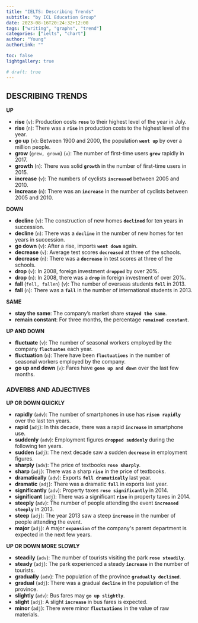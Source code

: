 ```yaml
---
title: "IELTS: Describing Trends"
subtitle: "by ICL Education Group"
date: 2023-08-16T20:24:32+12:00
tags: ["writing", "graphs", "trend"]
categories: ["ielts", "chart"]
author: "Young"
authorLink: ""

toc: false
lightgallery: true

# draft: true
---
```


## DESCRIBING TRENDS

**UP**
- **rise** (`v`): Production costs **`rose`** to their highest level of the year in July.
- **rise** (`n`): There was a **`rise`** in production costs to the highest level of the year.
- **go up** (`v`): Between 1900 and 2000, the population **`went up`** by over a million people.
- **grow** (`grew, grown`) (`v`): The number of first-time users **`grew`** rapidly in 2017.
- **growth** (`n`): There was solid **`growth`** in the number of first-time users in 2015.
- **increase** (`v`): The numbers of cyclists **`increased`** between 2005 and 2010.
- **increase** (`n`): There was an **`increase`** in the number of cyclists between 2005 and 2010.

**DOWN**
- **decline** (`v`): The construction of new homes **`declined`** for ten years in succession.
- **decline** (`n`): There was a **`decline`** in the number of new homes for ten years in succession.
- **go down** (`v`): After a rise, imports **`went down`** again.
- **decrease** (`v`): Average test scores **`decreased`** at three of the schools.
- **decrease** (`n`): There was a **`decrease`** in test scores at three of the schools.
- **drop** (`v`): In 2008, foreign investment **`dropped`** by over 20%.
- **drop** (`n`): In 2008, there was a **`drop`** in foreign investment of over 20%.
- **fall** (`fell, fallen`) (`v`): The number of overseas students **`fell`** in 2013.
- **fall** (`n`): There was a **`fall`** in the number of international students in 2013.

**SAME**
- **stay the same**: The company’s market share **`stayed the same`**.
- **remain constant**: For three months, the percentage **`remained constant`**.

**UP AND DOWN**
- **fluctuate** (`v`): The number of seasonal workers employed by the company **`fluctuates`** each year.
- **fluctuation** (`n`): There have been **`fluctuations`** in the number of seasonal workers employed by the company.
- **go up and down** (`v`): Fares have **`gone up and down`** over the last few months.

### ADVERBS AND ADJECTIVES

**UP OR DOWN QUICKLY**
- **rapidly** (`adv`): The number of smartphones in use has **`risen rapidly`** over the last ten years.
- **rapid** (`adj`): In this decade, there was a rapid **`increase`** in smartphone use.
- **suddenly** (`adv`): Employment figures **`dropped suddenly`** during the following ten years.
- **sudden** (`adj`): The next decade saw a sudden **`decrease`** in employment figures.
- **sharply** (`adv`): The price of textbooks **`rose sharply`**.
- **sharp** (`adj`): There was a sharp **`rise`** in the price of textbooks.
- **dramatically** (`adv`): Exports **`fell dramatically`** last year.
- **dramatic** (`adj`): There was a dramatic **`fall`** in exports last year.
- **significantly** (`adv`): Property taxes **`rose significantly`** in 2014.
- **significant** (`adj`): There was a significant **`rise`** in property taxes in 2014.
- **steeply** (`adv`): The number of people attending the event **`increased steeply`** in 2013.
- **steep** (`adj`): The year 2013 saw a steep **`increase`** in the number of people attending the event.
- **major** (`adj`): A major **`expansion`** of the company's parent department is expected in the next few years.

**UP OR DOWN MORE SLOWLY**
- **steadily** (`adv`): The number of tourists visiting the park **`rose steadily`**.
- **steady** (`adj`): The park experienced a steady **`increase`** in the number of tourists.
- **gradually** (`adv`): The population of the province **`gradually declined`**.
- **gradual** (`adj`): There was a gradual **`decline`** in the population of the province.
- **slightly** (`adv`): Bus fares may **`go up slightly`**.
- **slight** (`adj`): A slight **`increase`** in bus fares is expected.
- **minor** (`adj`): There were minor **`fluctuations`** in the value of raw materials.